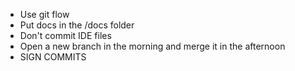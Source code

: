   - Use git flow
  - Put docs in the /docs folder
  - Don't commit IDE files
  - Open a new branch in the morning and merge it in the afternoon
  - SIGN COMMITS
   